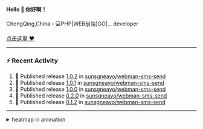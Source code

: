 
<!--
<img align="right" width="320" src="https://github-readme-stats.vercel.app/api?username=sunsgneayo&show_icons=true&text_color=24292e&bg_color=f7f4ed&hide_title=false" />
-->

#### Hello 👋 你好啊！

ChongQing,China・💻PHP|WEB前端|GO|... developer 


[点击这里 :heart:](https://github.com/sunsgneayo)


---

### :zap: Recent Activity
<!--START_SECTION:activity-->
1. 🚀 Published release [1.0.2](https://github.com/sunsgneayo/webman-sms-send/releases/tag/1.0.2) in [sunsgneayo/webman-sms-send](https://github.com/sunsgneayo/webman-sms-send)
2. 🚀 Published release [1.0.1](https://github.com/sunsgneayo/webman-sms-send/releases/tag/1.0.1) in [sunsgneayo/webman-sms-send](https://github.com/sunsgneayo/webman-sms-send)
3. 🚀 Published release [1.0.0](https://github.com/sunsgneayo/webman-sms-send/releases/tag/1.0.0) in [sunsgneayo/webman-sms-send](https://github.com/sunsgneayo/webman-sms-send)
4. 🚀 Published release [0.2.0](https://github.com/sunsgneayo/webman-sms-send/releases/tag/0.2.0) in [sunsgneayo/webman-sms-send](https://github.com/sunsgneayo/webman-sms-send)
5. 🚀 Published release [0.1.2](https://github.com/sunsgneayo/webman-sms-send/releases/tag/0.1.2) in [sunsgneayo/webman-sms-send](https://github.com/sunsgneayo/webman-sms-send)
<!--END_SECTION:activity-->

---



<details>
<summary> heatmap in animation</summary>

[![github contribution grid snake animation](https://raw.githubusercontent.com/sunsgneayo/sunsgneayo/input/github-contribution-grid-snake.svg)](https://github.com/sunsgneayo)

</details>


<!--
 <details>

  <summary>contributions in 3D</summary>

 ![](https://raw.githubusercontent.com/sunsgneayo/sunsgneayo/profile-3d-contrib/profile-green.svg#gh-light-mode-only)
  ![](https://raw.githubusercontent.com/sunsgneayo/sunsgneayo/profile-3d-contrib/profile-night-green.svg#gh-dark-mode-only)

 </details>
 </p>
-->

